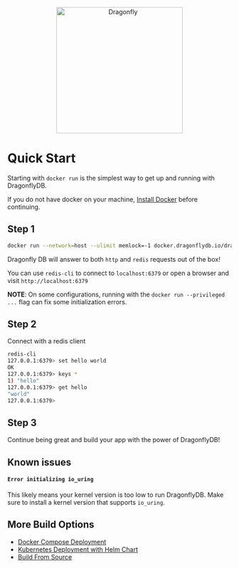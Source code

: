 <p align="center">
  <a href="https://dragonflydb.io">
    <img src="https://raw.githubusercontent.com/dragonflydb/dragonfly/main/.github/images/logo-full.svg"
      width="284" border="0" alt="Dragonfly">
  </a>
</p>


# Quick Start

Starting with `docker run` is the simplest way to get up and running with DragonflyDB.

If you do not have docker on your machine, [Install Docker](https://docs.docker.com/get-docker/) before continuing.

## Step 1

```bash
docker run --network=host --ulimit memlock=-1 docker.dragonflydb.io/dragonflydb/dragonfly
```

Dragonfly DB will answer to both `http` and `redis` requests out of the box!

You can use `redis-cli` to connect to `localhost:6379` or open a browser and visit `http://localhost:6379`

**NOTE**: On some configurations, running with the `docker run --privileged ...` flag can fix some
initialization errors.

## Step 2

Connect with a redis client

```bash
redis-cli
127.0.0.1:6379> set hello world
OK
127.0.0.1:6379> keys *
1) "hello"
127.0.0.1:6379> get hello
"world"
127.0.0.1:6379> 
```

## Step 3

Continue being great and build your app with the power of DragonflyDB!

## Known issues

#### `Error initializing io_uring`

This likely means your kernel version is too low to run DragonflyDB. Make sure to install
a kernel version that supports `io_uring`.

## More Build Options
- [Docker Compose Deployment](/contrib/docker/)
- [Kubernetes Deployment with Helm Chart](/contrib/charts/dragonfly/)
- [Build From Source](/docs/build-from-source.md)
